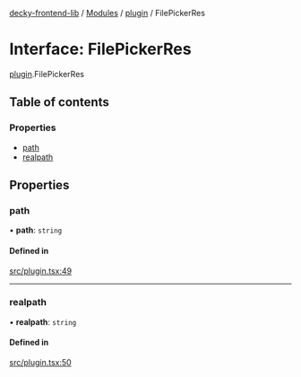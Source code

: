 [decky-frontend-lib](../README.md) / [Modules](../modules.md) / [plugin](../modules/plugin.md) / FilePickerRes

# Interface: FilePickerRes

[plugin](../modules/plugin.md).FilePickerRes

## Table of contents

### Properties

- [path](plugin.FilePickerRes.md#path)
- [realpath](plugin.FilePickerRes.md#realpath)

## Properties

### path

• **path**: `string`

#### Defined in

[src/plugin.tsx:49](https://github.com/SteamDeckHomebrew/decky-frontend-lib/blob/33dd4e5/src/plugin.tsx#L49)

___

### realpath

• **realpath**: `string`

#### Defined in

[src/plugin.tsx:50](https://github.com/SteamDeckHomebrew/decky-frontend-lib/blob/33dd4e5/src/plugin.tsx#L50)
